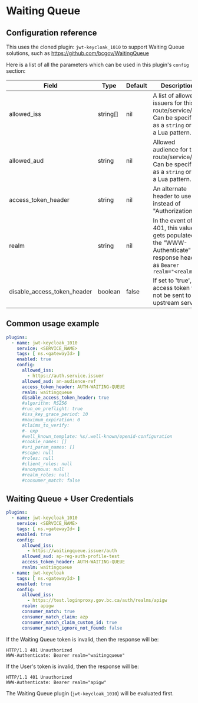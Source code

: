 # Waiting Queue

## Configuration reference

This uses the cloned plugin: `jwt-keycloak_1010` to support Waiting Queue
solutions, such as <https://github.com/bcgov/WaitingQueue>

Here is a list of all the parameters which can be used in this plugin's `config`
section:

| Field                       | Type     | Default | Description                                                                                                                                         |
| --------------------------- | -------- | ------- | --------------------------------------------------------------------------------------------------------------------------------------------------- |
| allowed_iss                 | string[] | nil     | A list of allowed issuers for this route/service/api. Can be specified as a `string` or as a Lua pattern. |
| allowed_aud                 | string   | nil     | Allowed audience for this route/service/api. Can be specified as a `string` or as a Lua pattern.          |
| access_token_header         | string   | nil     | An alternate header to use instead of "Authorization"                                                                                               |
| realm                       | string   | nil     | In the event of a 401, this value gets populated in the "WWW-Authenticate" response header as `Bearer realm="<realm>"`                              |
| disable_access_token_header | boolean  | false   | If set to 'true', the access token will not be sent to the upstream service                                                                         |

## Common usage example

```yaml
plugins:
  - name: jwt-keycloak_1010
    service: <SERVICE_NAME>
    tags: [ ns.<gatewayId> ]
    enabled: true
    config:
      allowed_iss:
        - https://auth.service.issuer
      allowed_aud: an-audience-ref
      access_token_header: AUTH-WAITING-QUEUE
      realm: waitingqueue
      disable_access_token_header: true
      #algorithm: RS256
      #run_on_preflight: true
      #iss_key_grace_period: 10
      #maximum_expiration: 0
      #claims_to_verify:
      #- exp
      #well_known_template: %s/.well-known/openid-configuration
      #cookie_names: []
      #uri_param_names: []
      #scope: null
      #roles: null
      #client_roles: null
      #anonymous: null
      #realm_roles: null
      #consumer_match: false
```

## Waiting Queue + User Credentials

```yaml
plugins:
  - name: jwt-keycloak_1010
    service: <SERVICE_NAME>
    tags: [ ns.<gatewayId> ]
    enabled: true
    config:
      allowed_iss:
        - https://waitingqueue.issuer/auth
      allowed_aud: ap-reg-auth-profile-test
      access_token_header: AUTH-WAITING-QUEUE
      realm: waitingqueue
  - name: jwt-keycloak
    tags: [ ns.<gatewayId> ]
    enabled: true
    config:
      allowed_iss:
        - https://test.loginproxy.gov.bc.ca/auth/realms/apigw
      realm: apigw
      consumer_match: true
      consumer_match_claim: azp
      consumer_match_claim_custom_id: true
      consumer_match_ignore_not_found: false
```

If the Waiting Queue token is invalid, then the response will be:

```http
HTTP/1.1 401 Unauthorized
WWW-Authenticate: Bearer realm="waitingqueue"
```

If the User's token is invalid, then the response will be:

```http
HTTP/1.1 401 Unauthorized
WWW-Authenticate: Bearer realm="apigw"
```

The Waiting Queue plugin (`jwt-keycloak_1010`) will be evaluated first.
